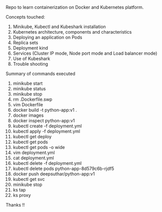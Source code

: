 Repo to learn containerization on Docker and Kubernetes platform.

Concepts touched:
1. Minikube, Kubectl and Kubeshark installation
2. Kubernetes architecture, components and characteristics
3. Deploying an application on Pods
4. Replica sets
5. Deployment kind
6. Services (Cluster IP mode, Node port mode and Load balancer mode)
7. Use of Kubeshark
8. Trouble shooting

Summary of commands executed
1. minikube start
2. minikube status
3. minikube stop
4. rm .Dockerfile.swp
5. vim Dockerfile
6. docker build -t python-app:v1 .
7. docker images
8. docker inspect python-app:v1
9. kubectl create -f deployment.yml
10. kubectl apply -f deployment.yml
11. kubectl get deploy
12. kubectl get pods
13. kubectl get pods -o wide
14. vim deployment.yml
15. cat deployment.yml
16. kubectl delete -f deployment.yml
17. kubectl delete pods python-app-8d579c6b-rjdf5
18. docker push deepsuthar/python-app:v1
19. kubectl get svc
20. minikube stop
21. ks tap
22. ks proxy

Thanks !!
